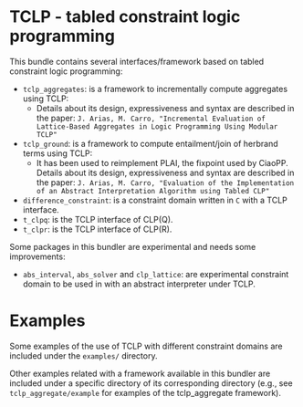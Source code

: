 # TCLP - tabled constraint logic programming

This bundle contains several interfaces/framework based on tabled constraint logic programming:

* `tclp_aggregates`: is a framework to incrementally compute aggregates using TCLP:
    * Details about its design, expressiveness and syntax are described in the paper:
    ``
    J. Arias, M. Carro, "Incremental Evaluation of Lattice-Based Aggregates in Logic Programming Using Modular TCLP"
    ``
* `tclp_ground`: is a framework to compute entailment/join of herbrand
terms using TCLP:
    * It has been used to reimplement PLAI, the fixpoint used by
      CiaoPP. Details about its design, expressiveness and syntax are
      described in the paper:
      ``
      J. Arias, M. Carro, "Evaluation of the Implementation of an Abstract Interpretation Algorithm using Tabled CLP"
      ``
* `difference_constraint`: is a constraint domain written in `C` with a TCLP interface.
* `t_clpq`: is the TCLP interface of CLP(Q).
* `t_clpr`: is the TCLP interface of CLP(R).

Some packages in this bundler are experimental and needs some improvements:
* `abs_interval`, `abs_solver` and `clp_lattice`: are experimental constraint domain to be used in with an abstract interpreter under TCLP.

# Examples
Some examples of the use of TCLP with different constraint domains are included under the `examples/` directory.

Other examples related with a framework available in this bundler are included under a specific directory of its corresponding directory (e.g., see `tclp_aggregate/example` for examples of the tclp_aggregate framework).
